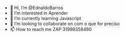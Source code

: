 - 👋 Hi, I’m @EdnaldoBarros
- 👀 I’m interested in Aprender
- 🌱 I’m currently learning Javascript 
- 💞️ I’m looking to collaborate on com o que for preciso
- 📫 How to reach me ZAP 31999358480

<!---
EdnaldoBarros/EdnaldoBarros is a ✨ special ✨ repository because its `README.md` (this file) appears on your GitHub profile.
You can click the Preview link to take a look at your changes.
--->
